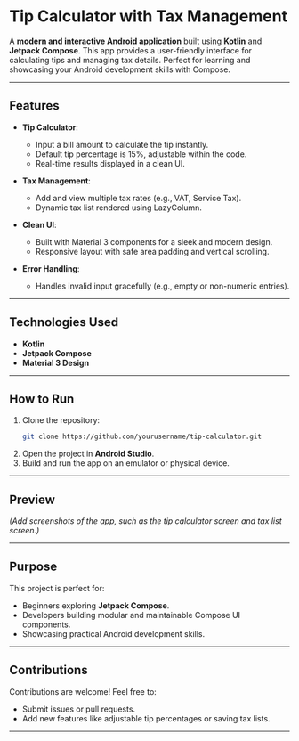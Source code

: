 # **Tip Calculator with Tax Management**  

A **modern and interactive Android application** built using **Kotlin** and **Jetpack Compose**. This app provides a user-friendly interface for calculating tips and managing tax details. Perfect for learning and showcasing your Android development skills with Compose.  

---

## **Features**  
- **Tip Calculator**:  
  - Input a bill amount to calculate the tip instantly.  
  - Default tip percentage is 15%, adjustable within the code.  
  - Real-time results displayed in a clean UI.  

- **Tax Management**:  
  - Add and view multiple tax rates (e.g., VAT, Service Tax).  
  - Dynamic tax list rendered using LazyColumn.  

- **Clean UI**:  
  - Built with Material 3 components for a sleek and modern design.  
  - Responsive layout with safe area padding and vertical scrolling.  

- **Error Handling**:  
  - Handles invalid input gracefully (e.g., empty or non-numeric entries).  

---

## **Technologies Used**  
- **Kotlin**  
- **Jetpack Compose**  
- **Material 3 Design**  

---

## **How to Run**  
1. Clone the repository:  
   ```bash
   git clone https://github.com/yourusername/tip-calculator.git
   ```
2. Open the project in **Android Studio**.  
3. Build and run the app on an emulator or physical device.  

---

## **Preview**  
*(Add screenshots of the app, such as the tip calculator screen and tax list screen.)*

---

## **Purpose**  
This project is perfect for:  
- Beginners exploring **Jetpack Compose**.  
- Developers building modular and maintainable Compose UI components.  
- Showcasing practical Android development skills.  

---

## **Contributions**  
Contributions are welcome! Feel free to:  
- Submit issues or pull requests.  
- Add new features like adjustable tip percentages or saving tax lists.  

---
